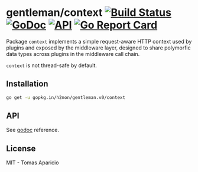 # gentleman/context [![Build Status](https://travis-ci.org/h2non/gentleman.png)](https://travis-ci.org/h2non/gentleman) [![GoDoc](https://godoc.org/github.com/h2non/gentleman/context?status.svg)](https://godoc.org/github.com/h2non/gentleman/context) [![API](https://img.shields.io/badge/status-stable-green.svg?style=flat)](https://godoc.org/github.com/h2non/gentleman/context) [![Go Report Card](https://goreportcard.com/badge/github.com/h2non/gentleman/context)](https://goreportcard.com/report/github.com/h2non/gentleman/context)

Package `context` implements a simple request-aware HTTP context used by plugins and exposed by the middleware layer, designed to share polymorfic data types across plugins in the middleware call chain.

`context` is not thread-safe by default.

## Installation

```bash
go get -u gopkg.in/h2non/gentleman.v0/context
```

## API

See [godoc](https://godoc.org/github.com/h2non/gentleman/context) reference.

## License

MIT - Tomas Aparicio
